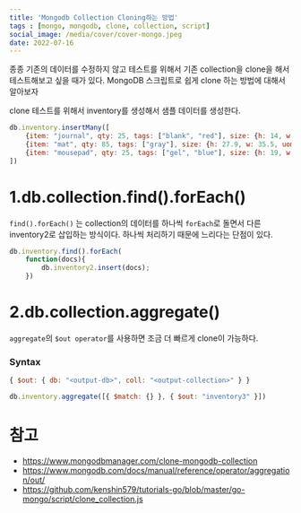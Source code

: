 ```yaml
---
title: 'Mongodb Collection Cloning하는 방법'
tags : [mongo, mongodb, clone, collection, script]
social_image: /media/cover/cover-mongo.jpeg
date: 2022-07-16
---
```


종종 기존의 데이터를 수정하지 않고 테스트를 위해서 기존 collection을 clone을 해서 테스트해보고 싶을 때가 있다. MongoDB 스크립트로 쉽게 clone 하는 방법에 대해서 알아보자

clone 테스트를 위해서 inventory를 생성해서 샘플 데이터를 생성한다.

```javascript
db.inventory.insertMany([
    {item: "journal", qty: 25, tags: ["blank", "red"], size: {h: 14, w: 21, uom: "cm"}},
    {item: "mat", qty: 85, tags: ["gray"], size: {h: 27.9, w: 35.5, uom: "cm"}},
    {item: "mousepad", qty: 25, tags: ["gel", "blue"], size: {h: 19, w: 22.85, uom: "cm"}}
])
```

# 1.db.collection.find().forEach()

`find().forEach()` 는 collection의 데이터를 하나씩 `forEach`로 돌면서 다른 inventory2로 삽입하는 방식이다. 하나씩 처리하기 때문에 느리다는 단점이 있다. 

```javascript
db.inventory.find().forEach(
    function(docs){
        db.inventory2.insert(docs);
    })
```

# 2.db.collection.aggregate() 

`aggregate`의 `$out operator`를 사용하면 조금 더 빠르게 clone이 가능하다. 

### Syntax

```javascript
{ $out: { db: "<output-db>", coll: "<output-collection>" } }
```



```javascript
db.inventory.aggregate([{ $match: {} }, { $out: "inventory3" }])

```

# 참고

- https://www.mongodbmanager.com/clone-mongodb-collection
- https://www.mongodb.com/docs/manual/reference/operator/aggregation/out/
- https://github.com/kenshin579/tutorials-go/blob/master/go-mongo/script/clone_collection.js

  
